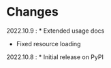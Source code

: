 # Changes

2022.10.9
:    * Extended usage docs
* Fixed resource loading

2022.10.8
:    * Initial release on PyPI
